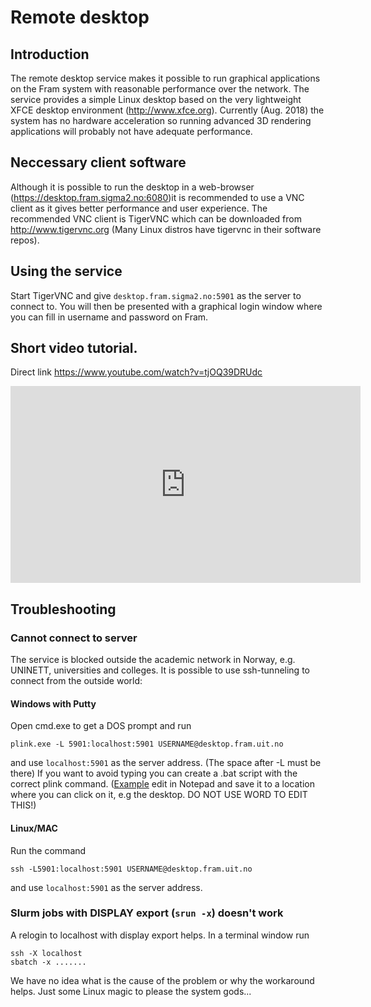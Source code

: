 # Remote desktop

## Introduction

The remote desktop service makes it possible to run graphical applications on the Fram system with reasonable performance over the network. The service provides a simple Linux desktop based on the very lightweight XFCE desktop environment (<http://www.xfce.org>). Currently (Aug. 2018) the system has no hardware acceleration so running advanced 3D rendering applications will probably not have adequate performance.

## Neccessary client software

Although it is possible to run the desktop in a web-browser (<https://desktop.fram.sigma2.no:6080>)it is recommended to use a VNC client as it gives better performance and user experience. The recommended VNC client is TigerVNC which can be downloaded from <http://www.tigervnc.org> (Many Linux distros have tigervnc in their software repos).

## Using the service

Start TigerVNC and give `desktop.fram.sigma2.no:5901` as the server to connect to. You will then be presented with a graphical login window where you can fill in username and password on Fram.

## Short video tutorial.

Direct link <https://www.youtube.com/watch?v=tjOQ39DRUdc>

<iframe width="560" height="315" src="https://www.youtube.com/embed/tjOQ39DRUdc?rel=0" frameborder="0" allow="autoplay; encrypted-media" allowfullscreen></iframe>

## Troubleshooting

### Cannot connect to server

The service is blocked outside the academic network in Norway, e.g. UNINETT, universities and colleges. It is possible to use ssh-tunneling to connect from the outside world:

#### Windows with Putty

Open cmd.exe to get a DOS prompt and run

```shell
plink.exe -L 5901:localhost:5901 USERNAME@desktop.fram.uit.no
```

and use `localhost:5901` as the server address. (The space after -L must be there) If you want to avoid typing you can create a .bat script with the correct plink command. ([Example](./ssh-tunnel-fram.bat) edit in Notepad and save it to a location where you can click on it, e.g the desktop. DO NOT USE WORD TO EDIT THIS!)

#### Linux/MAC

Run the command

```shell
ssh -L5901:localhost:5901 USERNAME@desktop.fram.uit.no
```

and use `localhost:5901` as the server address.

### Slurm jobs with DISPLAY export (`srun -x`) doesn't work

A relogin to localhost with display export helps. In a terminal window run

```shell
ssh -X localhost
sbatch -x .......
```

We have no idea what is the cause of the problem or why the workaround helps. Just some Linux magic to please the system gods...